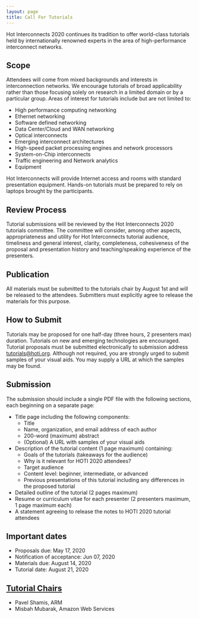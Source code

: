 ```yaml
---
layout: page
title: Call For Tutorials
---
```

Hot Interconnects 2020 continues its tradition to offer world-class tutorials held by internationally renowned experts in the area of high-performance interconnect networks.

## Scope

Attendees will come from mixed backgrounds and interests in interconnection networks. We encourage tutorials of broad applicability rather than those focusing solely on research in a limited domain or by a particular group. Areas of interest for tutorials include but are not limited to:

- High performance computing networking
- Ethernet networking
- Software defined networking
- Data Center/Cloud and WAN networking
- Optical interconnects
- Emerging interconnect architectures
- High-speed packet processing engines and network processors
- System-on-Chip interconnects
- Traffic engineering and Network analytics
- Equipment

Hot Interconnects will provide Internet access and rooms with standard presentation equipment. Hands-on tutorials must be prepared to rely on laptops brought by the participants.

## Review Process

Tutorial submissions will be reviewed by the Hot Interconnects 2020 tutorials committee. The committee will consider, among other aspects, appropriateness and utility for Hot Interconnects tutorial audience, timeliness and general interest, clarity, completeness, cohesiveness of the proposal and presentation history and teaching/speaking experience of the presenters.

## Publication

All materials must be submitted to the tutorials chair by August 1st and will be released to the attendees. Submitters must explicitly agree to release the materials for this purpose.

## How to Submit

Tutorials may be proposed for one half-day (three hours, 2 presenters max) duration. Tutorials on new and emerging technologies are encouraged. Tutorial proposals must be submitted electronically to submission address [tutorials@hoti.org](mailto:tutorials@hoti.org). Although not required, you are strongly urged to submit samples of your visual aids. You may supply a URL at which the samples may be found.

## Submission

The submission should include a single PDF file with the following sections, each beginning on a separate page:

- Title page including the following components:
  - Title
  - Name, organization, and email address of each author
  - 200-word (maximum) abstract
  - (Optional) A URL with samples of your visual aids
- Description of the tutorial content (1 page maximum) containing:
   - Goals of the tutorials (takeaways for the audience)
   - Why is it relevant for HOTI 2020 attendees?
   - Target audience
   - Content level: beginner, intermediate, or advanced
   - Previous presentations of this tutorial including any differences in the proposed tutorial
- Detailed outline of the tutorial (2 pages maximum)
- Resume or curriculum vitae for each presenter (2 presenters maximum, 1 page maximum each)
- A statement agreeing to release the notes to HOTI 2020 tutorial attendees

## Important dates

- Proposals due: May 17, 2020
- Notification of acceptance: Jun 07, 2020
- Materials due: August 14, 2020
- Tutorial date: August 21, 2020

## [Tutorial Chairs](mailto:tutorials@hoti.org)

- Pavel Shamis, ARM
- Misbah Mubarak, Amazon Web Services
